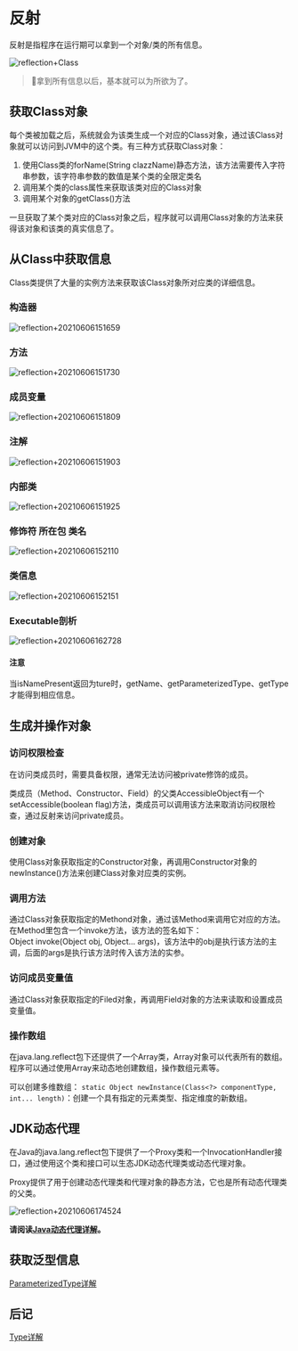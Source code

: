 # 反射
反射是指程序在运行期可以拿到一个对象/类的所有信息。

![reflection+Class](https://raw.githubusercontent.com/loli0con/picgo/master/images/reflection%2BClass.png%2B2021-06-06-18-54-57)

> 🌝拿到所有信息以后，基本就可以为所欲为了。

## 获取Class对象
每个类被加载之后，系统就会为该类生成一个对应的Class对象，通过该Class对象就可以访问到JVM中的这个类。有三种方式获取Class对象：
1. 使用Class类的forName(String clazzName)静态方法，该方法需要传入字符串参数，该字符串参数的数值是某个类的全限定类名
2. 调用某个类的class属性来获取该类对应的Class对象
3. 调用某个对象的getClass()方法

一旦获取了某个类对应的Class对象之后，程序就可以调用Class对象的方法来获得该对象和该类的真实信息了。

## 从Class中获取信息
Class类提供了大量的实例方法来获取该Class对象所对应类的详细信息。

### 构造器
![reflection+20210606151659](https://raw.githubusercontent.com/loli0con/picgo/master/images/reflection%2B20210606151659.png%2B2021-06-06-15-16-59)

### 方法
![reflection+20210606151730](https://raw.githubusercontent.com/loli0con/picgo/master/images/reflection%2B20210606151730.png%2B2021-06-06-15-17-31)

### 成员变量
![reflection+20210606151809](https://raw.githubusercontent.com/loli0con/picgo/master/images/reflection%2B20210606151809.png%2B2021-06-06-15-18-10)

### 注解
![reflection+20210606151903](https://raw.githubusercontent.com/loli0con/picgo/master/images/reflection%2B20210606151903.png%2B2021-06-06-15-19-04)

### 内部类
![reflection+20210606151925](https://raw.githubusercontent.com/loli0con/picgo/master/images/reflection%2B20210606151925.png%2B2021-06-06-15-19-26)

### 修饰符 所在包 类名
![reflection+20210606152110](https://raw.githubusercontent.com/loli0con/picgo/master/images/reflection%2B20210606152110.png%2B2021-06-06-15-21-11)

### 类信息
![reflection+20210606152151](https://raw.githubusercontent.com/loli0con/picgo/master/images/reflection%2B20210606152151.png%2B2021-06-06-15-21-52)

### Executable剖析
![reflection+20210606162728](https://raw.githubusercontent.com/loli0con/picgo/master/images/reflection%2B20210606162728.png%2B2021-06-06-16-27-30)

#### 注意
当isNamePresent返回为ture时，getName、getParameterizedType、getType才能得到相应信息。

## 生成并操作对象
### 访问权限检查
在访问类成员时，需要具备权限，通常无法访问被private修饰的成员。

类成员（Method、Constructor、Field）的父类AccessibleObject有一个setAccessible(boolean flag)方法，类成员可以调用该方法来取消访问权限检查，通过反射来访问private成员。

### 创建对象
使用Class对象获取指定的Constructor对象，再调用Constructor对象的newInstance()方法来创建Class对象对应类的实例。

### 调用方法
通过Class对象获取指定的Methond对象，通过该Method来调用它对应的方法。在Method里包含一个invoke方法，该方法的签名如下：  
Object invoke(Object obj, Object... args)，该方法中的obj是执行该方法的主调，后面的args是执行该方法时传入该方法的实参。

### 访问成员变量值
通过Class对象获取指定的Filed对象，再调用Field对象的方法来读取和设置成员变量值。


### 操作数组
在java.lang.reflect包下还提供了一个Array类，Array对象可以代表所有的数组。程序可以通过使用Array来动态地创建数组，操作数组元素等。

可以创建多维数组：
`static Object newInstance(Class<?> componentType, int... length)`：创建一个具有指定的元素类型、指定维度的新数组。


## JDK动态代理
在Java的java.lang.reflect包下提供了一个Proxy类和一个InvocationHandler接口，通过使用这个类和接口可以生态JDK动态代理类或动态代理对象。

Proxy提供了用于创建动态代理类和代理对象的静态方法，它也是所有动态代理类的父类。

![reflection+20210606174524](https://raw.githubusercontent.com/loli0con/picgo/master/images/reflection%2B20210606174524.png%2B2021-06-06-17-45-25)

**请阅读[Java动态代理详解](https://juejin.cn/post/6844903744954433544)。**

## 获取泛型信息
[ParameterizedType详解](https://blog.csdn.net/LVXIANGAN/article/details/94836504)

## 后记
[Type详解](https://blog.csdn.net/u010884123/article/details/78189395)